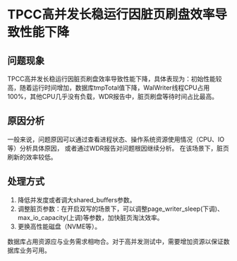 # TPCC高并发长稳运行因脏页刷盘效率导致性能下降

## 问题现象<a name="zh-cn_topic_0283136782_section526616331423"></a>

TPCC高并发长稳运行因脏页刷盘效率导致性能下降，具体表现为：初始性能较高，随着运行时间增加，数据库tmpTotal值下降，WalWriter线程CPU占用100%，其他CPU几乎没有负载，WDR报告中，脏页刷盘等待时间占比最高。

## 原因分析<a name="zh-cn_topic_0283136782_section1710704115427"></a>

一般来说，问题原因可以通过查看进程状态、操作系统资源使用情况（CPU、IO等）分析具体原因， 或者通过WDR报告对问题根因继续分析。 在该场景下，脏页刷新的效率较低。

## 处理方式<a name="zh-cn_topic_0283136782_section12323144814214"></a>

1. 降低并发度或者调大shared_buffers参数。
2. 调整脏页参数：在开启双写的场景下，可以调整page_writer_sleep(下调)、max_io_capacity(上调)等参数，加快脏页淘汰效率。
3. 更换高性能磁盘（NVME等）。

数据库占用资源应与业务需求相吻合。对于高并发测试中，需要增加资源以保证数据库业务可用。


